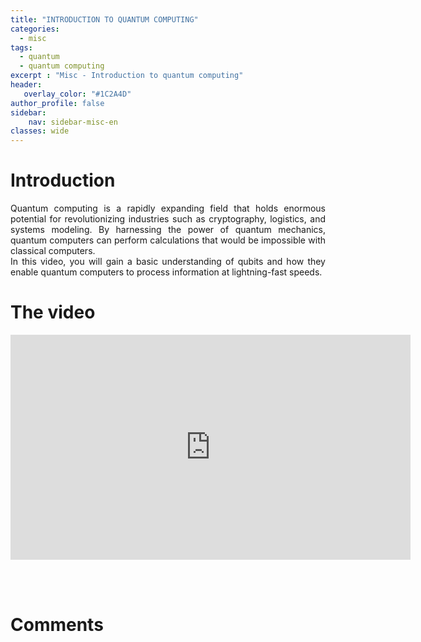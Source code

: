 ```yaml
---
title: "INTRODUCTION TO QUANTUM COMPUTING"
categories:
  - misc
tags:
  - quantum
  - quantum computing
excerpt : "Misc - Introduction to quantum computing"
header:
   overlay_color: "#1C2A4D"
author_profile: false
sidebar:
    nav: sidebar-misc-en
classes: wide
---
```


# Introduction
<p style="text-align:justify;">
Quantum computing is a rapidly expanding field that holds enormous potential for revolutionizing industries such as cryptography, logistics, and systems modeling. By harnessing the power of quantum mechanics, quantum computers can perform calculations that would be impossible with classical computers.<br>
In this video, you will gain a basic understanding of qubits and how they enable quantum computers to process information at lightning-fast speeds.
</p>


# The video
<iframe width="640" height="360" src="https://www.youtube-nocookie.com/embed/5MerX4AzqrM" frameborder="0" allowfullscreen></iframe>

<br><br>

# Comments
<script src="https://utteranc.es/client.js"
        repo="catie-aq/blog-vaniila"
        issue-term="pathname"
        label="[Comments]"
        theme="github-dark"
        crossorigin="anonymous"
        async>
</script>
